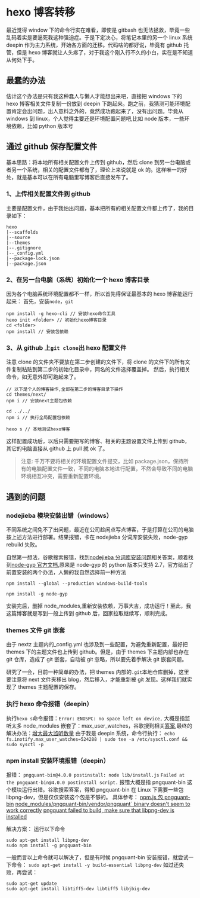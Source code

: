 # hexo 博客转移


最近觉得 window 下的命令行实在难看，即使是 gitbash 也无法拯救，毕竟一些乱码着实是要逼死我这种强迫症。于是下定决心，将笔记本里的另一个 linux 系统 deepin 作为主力系统，开始各方面的迁移。代码啥的都好说，毕竟有 github 托管，但是 hexo 博客就让人头疼了，对于我这个刚入行不久的小白，实在是不知道从何处下手。

## 最蠢的办法

估计这个办法是只有我这种蠢人与懒人才能想出来吧，直接把 windows 下的 hexo 博客相关文件复制一份放到 deepin 下跑起来。跑之前，我猜测可能环境配置肯定会出问题，出人意料之外的，竟然成功跑起来了，没有出问题。毕竟从 windows 到 linux，个人觉得主要还是环境配置问题吧,比如 node 版本，一些环境依赖，比如 python 版本号

<!-- more -->

## 通过 github 保存配置文件

基本思路：将本地所有相关配置文件上传到 github，然后 clone 到另一台电脑或者另一个系统，相关的配置文件都有了，理论上来说就是 ok 的。这样唯一的好处，就是基本可以在所有电脑里写博客后直接发布了。

### 1、上传相关配置文件到 github

主要是配置文件，由于我怕出问题，基本把所有的相关配置文件都上传了，我的目录如下：

```
hexo
|--scaffolds
|--source
|--themes
|--.gitignore
|--_config.yml
|--package-lock.json
|--package.json
```

### 2、在另一台电脑（系统）初始化一个 hexo 博客目录

因为各个电脑系统环境配置都不一样，所以首先得保证最基本的 hexo 博客能运行起来：
首先，安装`node`，`git`

```
npm install -g hexo-cli // 安装hexo命令工具
hexo init <folder> // 初始化hexo博客目录
cd <folder>
npm install // 安装包依赖

```

### 3、从 github 上`git clone`出 hexo 配置文件

注意 clone 的文件夹不要放在第二步创建的文件下，将 clone 的文件下的所有文件复制粘贴到第二步的初始化目录中，同名的文件选择覆盖掉。
然后，执行相关命令，如无意外即可跑起来了。

```
// 以下是个人的博客操作,全部在第二步的博客目录下操作
cd themes/next/
npm i // 安装next主题包依赖

cd ../../
npm i // 执行全局配置包依赖

hexo s // 本地测试hexo博客
```

这样配置成功后，以后只需要把写的博客、相关的主题设置文件上传到 github，其它的电脑直接从 github 上 pull 就 ok 了。

> 注意:
> 千万不要将相关的环境配置文件提交，比如 package.json，保持所有的电脑配置文件一致，不同的电脑本地进行配置，不然会导致不同的电脑环境相互冲突，需要重新配置环境。

## 遇到的问题

### nodejieba 模块安装出错（windows）

不同系统之间免不了出问题，最近在公司趁闲点写点博客，于是打算在公司的电脑按上述方法进行部署。结果报错，卡在 nodejieba 分词库安装失败，node-gyp rebuild 失败。

自然第一想法，谷歌搜索报错，找到[nodejieba 分词库安装问题](https://github.com/Mrminfive/hexo-theme-skapp/issues/23)相关答案，顺着找到[node-gyp 官方文档](https://www.npmjs.com/package/node-gyp),原来是 node-gyp 的 python 版本只支持 2.7，官方给出了前置安装的两个办法，人懒的我自然选择前一种方法

```
npm install --global --production windows-build-tools

npm install -g node-gyp
```

安装完后，删掉 node_modules,重新安装依赖，万事大吉，成功运行！至此，我这篇博客就是写到一般上传到 github 后，回家拉取继续写，顺利完成。

### themes 文件 git 嵌套

由于 nextz 主题内的\_config.yml 也涉及到一些配置，为避免重新配置，最好把 themes 下的主题文件也上传到 github。但是，由于 themes 下主题内部也存在 git 仓库，造成了 git 嵌套，自动被 git 忽略，所以要先着手解决 git 嵌套问题。

研究了一会，目前一种简单的办法，把 themes 内部的`.git`本地仓库删掉，这里要注意将 next 文件夹移出 blog，然后移入，才能重新被 git 发现。这样我们就实现了 themes 主题配置的保存。

### 执行 hexo 命令报错（deepin）

执行`hexo s`命令报错：`Error: ENOSPC: no space left on device,`
大概是指监听太多 node_modules 嵌套了：max_user_watches，谷歌搜到相关[答案](https://github.com/npm/npm/issues/1131),最终的解决办法：[增大最大监听数量](https://github.com/guard/listen/wiki/Increasing-the-amount-of-inotify-watchers)
由于我是 deepin 系统，命令行执行：
`echo fs.inotify.max_user_watches=524288 | sudo tee -a /etc/sysctl.conf && sudo sysctl -p`

### npm install 安装环境报错（deepin）

报错：
`pngquant-bin@4.0.0 postinstall: node lib/install.js`
`Failed at the pngquant-bin@4.0.0 postinstall script.`
报错大概是指 pngquant-bin 这个模块运行出错。谷歌搜索答案，得知 pngquant-bin 在 Linux 下需要一些包 libpng-dev，但是仅仅安装这个包是不够的。
具体参考：
[npm.js 包 pngquant-bin](https://www.npmjs.com/package/pngquant-bin)
[node_modules/pngquant-bin/vendor/pngquant` binary doesn't seem to work correctly](https://github.com/imagemin/pngquant-bin/issues/78)
[pngquant failed to build, make sure that libpng-dev is installed](https://blog.csdn.net/zgrbsbf/article/details/81911999)

解决方案：
运行以下命令

```
sudo apt-get install libpng-dev
sudo npm install -g pngquant-bin
```

一般而言以上命令就可以解决了，但是有时候 pngquant-bin 安装报错，就尝试一下命令：
`sudo apt-get install -y build-essential libpng-dev`
如过还失败，再尝试：

```
sudo apt-get update
sudo apt-get install libtiff5-dev libtiff5 libjbig-dev
```


